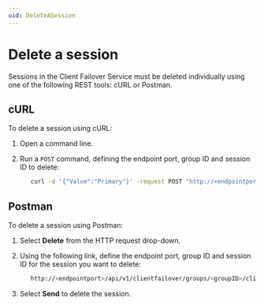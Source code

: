 ```yaml
---
uid: DeleteASession
---
```


# Delete a session

Sessions in the Client Failover Service must be deleted individually using one of the following REST tools: cURL or Postman.

## cURL

To delete a session using cURL:

1. Open a command line.

2. Run a `POST` command, defining the endpoint port, group ID and session ID to delete:

   ```bash
      curl -d '{"Value":"Primary"}' -request POST "http://<endpointport>/api/v1/clientfailover/groups/<groupID>/clientsessions/<sessionID>"
      ```

## Postman

To delete a session using Postman:

1. Select **Delete** from the HTTP request drop-down.

2. Using the following link, define the endpoint port, group ID and session ID for the session you want to delete:

   ```bash
      http://<endpointport>/api/v1/clientfailover/groups/<groupID>/clientsessions/<sessionID>
      ```

3. Select **Send** to delete the session. 
